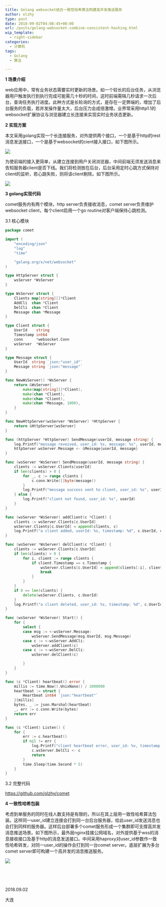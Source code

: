```yaml
---
title: Golang websocket结合一致性哈希算法构建高并发推送服务
author: olzhy
type: post
date: 2018-09-02T04:08:45+00:00
url: /posts/golang-websocket-combine-consistent-hashing.html
wip_template:
  - right-sidebar
categories:
  - 计算机
tags:
  - Golang
  - 算法

---
```

**1 场景介绍**
  
web应用中，常有业务状态需要实时更新的场景。如一个较长的后台任务，从浏览器用户触发执行到执行完成可能需几十秒的时间，这时前端需隔几秒请求一次后台，查询任务执行进度。此种方式是长轮询的方式，是存在一定弊端的，增加了后台服务的负载，若并发操作量太大，后台压力会成倍激增。业界常采用http1.1的websocket扩展协议与浏览器建立长连接来实现实时业务状态更新。

**2 实现方案**
  
本文采用golang实现一个长连接服务，对外提供两个接口，一个是基于http的rest消息发送接口，一个是基于websocket的cient接入接口，如下图所示。

![](https://yanleilei.com/static/images/uploads/2018/09/comet-api.png)
  
为使前端的接入更简单，从建立连接到用户关闭浏览器，中间前端无须发送消息来告知服务器client是否下线。我们将检测放在后台，后台采用定时心跳方式保持对client的监听，若心跳失败，则将该client剔除。如下图所示。

![](https://yanleilei.com/static/images/uploads/2018/09/comet-heartbeat.png)

**3 golang实现代码**
  
comet服务内有两个模块，http server负责接收消息，comet server负责维护websocket client，每个client启用一个go routine对客户端保持心跳检测。
  
3.1 核心模块

```go
package comet

import (
    "encoding/json"
    "log"
    "time"

    "golang.org/x/net/websocket"
)

type HttpServer struct {
    wsServer *WsServer
}

type WsServer struct {
    Clients map[string][]*Client
    AddCli  chan *Client
    DelCli  chan *Client
    Message chan *Message
}

type Client struct {
    UserId    string
    Timestamp int64
    conn      *websocket.Conn
    wsServer  *WsServer
}

type Message struct {
    UserId  string `json:"user_id"`
    Message string `json:"message"`
}

func NewWsServer() *WsServer {
    return &WsServer{
        make(map[string][]*Client),
        make(chan *Client),
        make(chan *Client),
        make(chan *Message, 1000),
    }
}

func NewHttpServer(wsServer *WsServer) *HttpServer {
    return &HttpServer{wsServer}
}

func (httpServer *HttpServer) SendMessage(userId, message string) {
    log.Printf("message reveived, user_id: %s, message: %s", userId, message)
    httpServer.wsServer.Message <- &Message{userId, message}
}

func (wsServer *WsServer) SendMessage(userId, message string) {
    clients := wsServer.Clients[userId]
    if len(clients) > 0 {
        for _, c := range clients {
            c.conn.Write([]byte(message))
        }
        log.Printf("message success sent to client, user_id: %s", userId)
    } else {
        log.Printf("client not found, user_id: %s", userId)
    }
}

func (wsServer *WsServer) addClient(c *Client) {
    clients := wsServer.Clients[c.UserId]
    wsServer.Clients[c.UserId] = append(clients, c)
    log.Printf("a client added, userId: %s, timestamp: %d", c.UserId, c.Timestamp)
}

func (wsServer *WsServer) delClient(c *Client) {
    clients := wsServer.Clients[c.UserId]
    if len(clients) > 0 {
        for i, client := range clients {
            if client.Timestamp == c.Timestamp {
                wsServer.Clients[c.UserId] = append(clients[:i], clients[i+1:]...)
                break
            }
        }
    }
    if 0 == len(clients) {
        delete(wsServer.Clients, c.UserId)
    }
    log.Printf("a client deleted, user_id: %s, timestamp: %d", c.UserId, c.Timestamp)
}

func (wsServer *WsServer) Start() {
    for {
        select {
        case msg := <-wsServer.Message:
            wsServer.SendMessage(msg.UserId, msg.Message)
        case c := <-wsServer.AddCli:
            wsServer.addClient(c)
        case c := <-wsServer.DelCli:
            wsServer.delClient(c)

        }
    }
}

func (c *Client) heartbeat() error {
    millis := time.Now().UnixNano() / 1000000
    heartbeat := struct {
        Heartbeat int64 `json:"heartbeat"`
    }{millis}
    bytes, _ := json.Marshal(heartbeat)
    _, err := c.conn.Write(bytes)
    return err
}

func (c *Client) Listen() {
    for {
        err := c.heartbeat()
        if nil != err {
            log.Printf("client heartbeat error, user_id: %v, timestamp: %d, err: %s", c.UserId, c.Timestamp, err)
            c.wsServer.DelCli <- c
            return
        }
        time.Sleep(time.Second * 5)
    }
}
```

3.2 完整代码
  
<a href="https://github.com/olzhy/comet" rel="noopener" target="_blank">https://github.com/olzhy/comet</a>

**4 一致性哈希包装**
  
考虑到单服务的同时在线人数支持是有限的，所以在其上层用一致性哈希算法包装。这样同一user_id建立连接会打到同一台后台服务器，给此user_id发送消息也会打到同样的服务器。这样后台部署多个comet服务形成一个集群即可支撑高并发消息推送场景。如下图所示，最外层nginx挂接公网域名，对外提供基于wss的消息接收接口及基于http的消息发送接口。中间采用haproxy对user_id参数作一致性哈希转发，对同一user_id的操作会打到同一台comet server。底层扩展为多台comet server即可构建一个高并发的消息推送服务。

![](https://yanleilei.com/static/images/uploads/2018/09/comet-with-nginx-1.png)

&nbsp;

&nbsp;

2018.09.02
  
大连